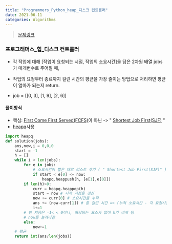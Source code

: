 ```yaml
---
title: "Programmers_Python_heap_디스크 컨트롤러"
date: 2021-06-11
categories: Algorithms
---
```

> [문제링크](https://programmers.co.kr/learn/courses/30/parts/12117)

### 프로그래머스_힙_디스크 컨트롤러

- 각 작업에 대해 [작업이 요청되는 시점, 작업의 소요시간]을 담은 2차원 배열 jobs가 매개변수로 주어질 때, 
- 작업의 요청부터 종료까지 걸린 시간의 평균을 가장 줄이는 방법으로 처리하면 평균이 얼마가 되는지 return.

- job = [[0, 3], [1, 9], [2, 6]]

#### 풀이방식
- 핵심: 
[First Come First Served(FCFS)](https://www.geeksforgeeks.org/program-for-fcfs-cpu-scheduling-set-1/)이 아닌 ->  " [Shortest Job First(SJF)](https://www.guru99.com/shortest-job-first-sjf-scheduling.html)
"
- [heapq](https://docs.python.org/3/library/heapq.html)사용

```python
import heapq
def solution(jobs):
    ans,now,i = 0,0,0
    start = -1 
    h = []
    while i < len(jobs):
        for e in jobs:
            # 소요시간이 짧은 대로 리스트 추가 ( " Shortest Job First(SJF)" )
            if start < e[0] <= now: 
                heapq.heappush(h, [e[1],e[0]]) 
        if len(h)>0:
            curr = heapq.heappop(h)
            start = now # 시작 지점을 갱신 
            now += curr[0] # 소요시간을 누적
            ans += (now-curr[1]) # 총 걸린 시간 => (누적 소요시간 - 각 요청시점)을 누적
            i+=1
        # 맨 처음은 -1< < 0이니, 해당되는 요소가 없어 h가 비게 됨
        # now를 늘려나감
        else:
            now+=1
    # 평균
    return int(ans/len(jobs))
```
